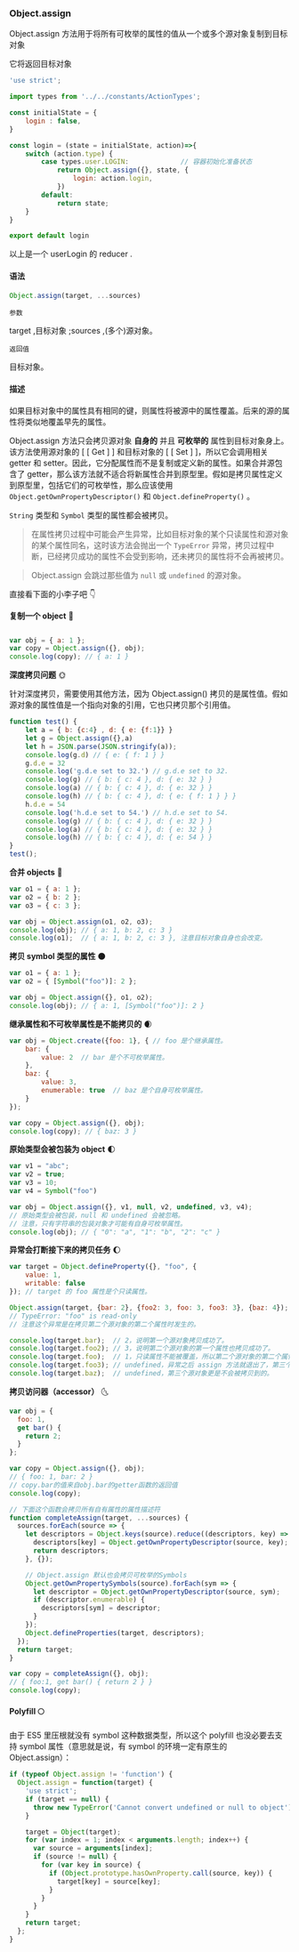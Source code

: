 ### Object.assign

Object.assign 方法用于将所有可枚举的属性的值从一个或多个源对象复制到目标对象

它将返回目标对象

```js
'use strict';

import types from '../../constants/ActionTypes';

const initialState = {
	login : false,
}

const login = (state = initialState, action)=>{
	switch (action.type) {
		case types.user.LOGIN:             // 容器初始化准备状态
			return Object.assign({}, state, {
				login: action.login,
			})
		default:
			return state;
	}
}

export default login
```

以上是一个 userLogin 的 reducer .

#### 语法

```js
Object.assign(target, ...sources)
```

`参数`

target ,目标对象 ;sources ,(多个)源对象。

`返回值`

目标对象。

#### 描述

如果目标对象中的属性具有相同的键，则属性将被源中的属性覆盖。后来的源的属性将类似地覆盖早先的属性。

Object.assign 方法只会拷贝源对象 **自身的** 并且 **可枚举的** 属性到目标对象身上。该方法使用源对象的 [ [ Get ] ] 和目标对象的 [ [ Set ] ]，所以它会调用相关 getter 和 setter。因此，它分配属性而不是复制或定义新的属性。如果合并源包含了 getter，那么该方法就不适合将新属性合并到原型里。假如是拷贝属性定义到原型里，包括它们的可枚举性，那么应该使用 `Object.getOwnPropertyDescriptor()` 和 `Object.defineProperty()` 。

`String` 类型和 `Symbol` 类型的属性都会被拷贝。

> 在属性拷贝过程中可能会产生异常，比如目标对象的某个只读属性和源对象的某个属性同名，这时该方法会抛出一个 `TypeError` 异常，拷贝过程中断，已经拷贝成功的属性不会受到影响，还未拷贝的属性将不会再被拷贝。

> Object.assign 会跳过那些值为 `null` 或 `undefined` 的源对象。

直接看下面的小李子吧 :point_down:

**复制一个 object** :new_moon_with_face:

```js

var obj = { a: 1 };
var copy = Object.assign({}, obj);
console.log(copy); // { a: 1 }

```

**深度拷贝问题** :sun_with_face:

针对深度拷贝，需要使用其他方法，因为 Object.assign() 拷贝的是属性值。假如源对象的属性值是一个指向对象的引用，它也只拷贝那个引用值。

```js
function test() {
	let a = { b: {c:4} , d: { e: {f:1}} }
	let g = Object.assign({},a)
	let h = JSON.parse(JSON.stringify(a));
	console.log(g.d) // { e: { f: 1 } }
	g.d.e = 32
	console.log('g.d.e set to 32.') // g.d.e set to 32.
	console.log(g) // { b: { c: 4 }, d: { e: 32 } }
	console.log(a) // { b: { c: 4 }, d: { e: 32 } }
	console.log(h) // { b: { c: 4 }, d: { e: { f: 1 } } }
	h.d.e = 54
	console.log('h.d.e set to 54.') // h.d.e set to 54.
	console.log(g) // { b: { c: 4 }, d: { e: 32 } }
	console.log(a) // { b: { c: 4 }, d: { e: 32 } }
	console.log(h) // { b: { c: 4 }, d: { e: 54 } }
}
test();
```

**合并 objects** :full_moon_with_face:

```js
var o1 = { a: 1 };
var o2 = { b: 2 };
var o3 = { c: 3 };

var obj = Object.assign(o1, o2, o3);
console.log(obj); // { a: 1, b: 2, c: 3 }
console.log(o1);  // { a: 1, b: 2, c: 3 }, 注意目标对象自身也会改变。
```

**拷贝 symbol 类型的属性** :new_moon:

```js
var o1 = { a: 1 };
var o2 = { [Symbol("foo")]: 2 };

var obj = Object.assign({}, o1, o2);
console.log(obj); // { a: 1, [Symbol("foo")]: 2 }
```

**继承属性和不可枚举属性是不能拷贝的** :waxing_crescent_moon:

```js
var obj = Object.create({foo: 1}, { // foo 是个继承属性。
    bar: {
        value: 2  // bar 是个不可枚举属性。
    },
    baz: {
        value: 3,
        enumerable: true  // baz 是个自身可枚举属性。
    }
});

var copy = Object.assign({}, obj);
console.log(copy); // { baz: 3 }
```

**原始类型会被包装为 object** :first_quarter_moon:

```js
var v1 = "abc";
var v2 = true;
var v3 = 10;
var v4 = Symbol("foo")

var obj = Object.assign({}, v1, null, v2, undefined, v3, v4);
// 原始类型会被包装，null 和 undefined 会被忽略。
// 注意，只有字符串的包装对象才可能有自身可枚举属性。
console.log(obj); // { "0": "a", "1": "b", "2": "c" }
```

**异常会打断接下来的拷贝任务** :waxing_gibbous_moon:

```js
var target = Object.defineProperty({}, "foo", {
    value: 1,
    writable: false
}); // target 的 foo 属性是个只读属性。

Object.assign(target, {bar: 2}, {foo2: 3, foo: 3, foo3: 3}, {baz: 4});
// TypeError: "foo" is read-only
// 注意这个异常是在拷贝第二个源对象的第二个属性时发生的。

console.log(target.bar);  // 2，说明第一个源对象拷贝成功了。
console.log(target.foo2); // 3，说明第二个源对象的第一个属性也拷贝成功了。
console.log(target.foo);  // 1，只读属性不能被覆盖，所以第二个源对象的第二个属性拷贝失败了。
console.log(target.foo3); // undefined，异常之后 assign 方法就退出了，第三个属性是不会被拷贝到的。
console.log(target.baz);  // undefined，第三个源对象更是不会被拷贝到的。
```

**拷贝访问器（accessor）** :last_quarter_moon_with_face:

```js
var obj = {
  foo: 1,
  get bar() {
    return 2;
  }
};

var copy = Object.assign({}, obj);
// { foo: 1, bar: 2 }
// copy.bar的值来自obj.bar的getter函数的返回值
console.log(copy);

// 下面这个函数会拷贝所有自有属性的属性描述符
function completeAssign(target, ...sources) {
  sources.forEach(source => {
    let descriptors = Object.keys(source).reduce((descriptors, key) => {
      descriptors[key] = Object.getOwnPropertyDescriptor(source, key);
      return descriptors;
    }, {});

    // Object.assign 默认也会拷贝可枚举的Symbols
    Object.getOwnPropertySymbols(source).forEach(sym => {
      let descriptor = Object.getOwnPropertyDescriptor(source, sym);
      if (descriptor.enumerable) {
        descriptors[sym] = descriptor;
      }
    });
    Object.defineProperties(target, descriptors);
  });
  return target;
}

var copy = completeAssign({}, obj);
// { foo:1, get bar() { return 2 } }
console.log(copy);
```

#### Polyfill :full_moon:

由于 ES5 里压根就没有 symbol 这种数据类型，所以这个 polyfill 也没必要去支持 symbol 属性（意思就是说，有 symbol 的环境一定有原生的 Object.assign）：

```js
if (typeof Object.assign != 'function') {
  Object.assign = function(target) {
    'use strict';
    if (target == null) {
      throw new TypeError('Cannot convert undefined or null to object');
    }

    target = Object(target);
    for (var index = 1; index < arguments.length; index++) {
      var source = arguments[index];
      if (source != null) {
        for (var key in source) {
          if (Object.prototype.hasOwnProperty.call(source, key)) {
            target[key] = source[key];
          }
        }
      }
    }
    return target;
  };
}
```